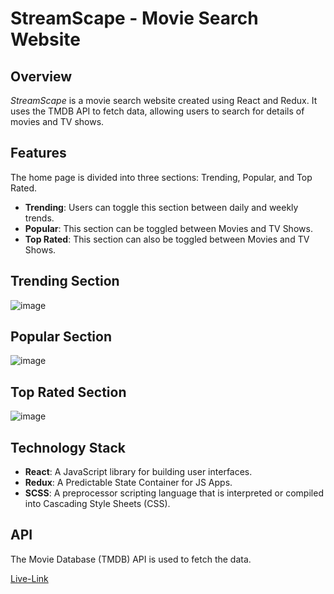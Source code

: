 # StreamScape - Movie Search Website
## Overview
*StreamScape* is a movie search website created using React and Redux. It uses the TMDB API to fetch data, allowing users to search for details of movies and TV shows.

## Features
The home page is divided into three sections: Trending, Popular, and Top Rated.

- **Trending**: Users can toggle this section between daily and weekly trends.
- **Popular**: This section can be toggled between Movies and TV Shows.
- **Top Rated**: This section can also be toggled between Movies and TV Shows.

## Trending Section
![image](https://github.com/ab4k/reactProject/assets/69470032/62aec057-4f81-4d4d-8dbd-48d0d24c96f0)

## Popular Section
![image](https://github.com/ab4k/reactProject/assets/69470032/14a15b93-e059-4e53-aa2a-dba59d9fb958)

## Top Rated Section
![image](https://github.com/ab4k/reactProject/assets/69470032/27c89d96-86bf-4d61-ad51-43aef0522e68)

## Technology Stack
- **React**: A JavaScript library for building user interfaces.
- **Redux**: A Predictable State Container for JS Apps.
- **SCSS**: A preprocessor scripting language that is interpreted or compiled into Cascading Style Sheets (CSS).

## API
The Movie Database (TMDB) API is used to fetch the data.

[Live-Link](https://stream-scape.netlify.app/)



